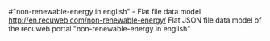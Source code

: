 #"non-renewable-energy in english" - Flat file data model
http://en.recuweb.com/non-renewable-energy/
Flat JSON file data model of the recuweb portal "non-renewable-energy in english"
